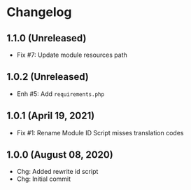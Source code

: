 Changelog
=========

1.1.0 (Unreleased)
----------------------
- Fix #7: Update module resources path

1.0.2 (Unreleased)
----------------------
- Enh #5: Add `requirements.php`

1.0.1 (April 19, 2021)
----------------------
- Fix #1: Rename Module ID Script misses translation codes

1.0.0 (August 08, 2020)
-------------------------
- Chg: Added rewrite id script
- Chg: Initial commit
